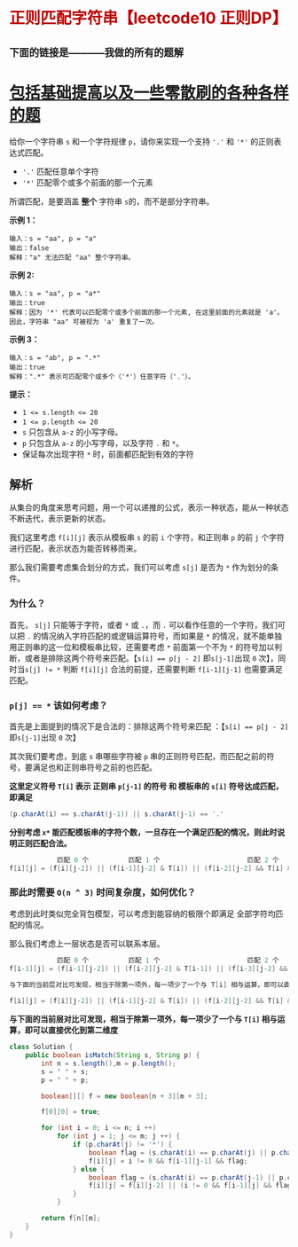 # <font color='bb000'>正则匹配字符串【leetcode10 正则DP】</font>

## **`下面的链接是——————我做的所有的题解`**

# [包括基础提高以及一些零散刷的各种各样的题](https://www.acwing.com/blog/content/33005/) 

给你一个字符串 `s` 和一个字符规律 `p`，请你来实现一个支持 `'.'` 和 `'*'` 的正则表达式匹配。

- `'.'` 匹配任意单个字符
- `'*'` 匹配零个或多个前面的那一个元素

所谓匹配，是要涵盖 **整个** 字符串 `s`的，而不是部分字符串。

 

**示例 1：**

```
输入：s = "aa", p = "a"
输出：false
解释："a" 无法匹配 "aa" 整个字符串。
```

**示例 2:**

```
输入：s = "aa", p = "a*"
输出：true
解释：因为 '*' 代表可以匹配零个或多个前面的那一个元素, 在这里前面的元素就是 'a'。因此，字符串 "aa" 可被视为 'a' 重复了一次。
```

**示例 3：**

```
输入：s = "ab", p = ".*"
输出：true
解释：".*" 表示可匹配零个或多个（'*'）任意字符（'.'）。
```

 

**提示：**

- `1 <= s.length <= 20`
- `1 <= p.length <= 20`
- `s` 只包含从 `a-z` 的小写字母。
- `p` 只包含从 `a-z` 的小写字母，以及字符 `.` 和 `*`。
- 保证每次出现字符 `*` 时，前面都匹配到有效的字符



## 解析

从集合的角度来思考问题，用一个可以递推的公式，表示一种状态，能从一种状态不断迭代，表示更新的状态。

我们这里考虑 `f[i][j]` 表示从模板串 `s` 的前 `i` 个字符，和正则串 `p` 的前 `j` 个字符进行匹配，表示状态为能否转移而来。

那么我们需要考虑集合划分的方式，我们可以考虑 `s[j]` 是否为 `*` 作为划分的条件。

### 为什么？

首先， `s[j]` 只能等于字符，或者 `*` 或 `.`，而 `.` 可以看作任意的一个字符，我们可以把 `.` 的情况纳入字符匹配的或逻辑运算符号，而如果是 `*` 的情况，就不能单独用正则串的这一位和模板串比较，还需要考虑 `*` 前面第一个不为 `*` 的符号加以判断，或者是排除这两个符号来匹配。【`s[i] == p[j - 2]` 即`s[j-1]`出现 `0` 次】，同时当`s[j] != *` 判断 `f[i][j]` 合法的前提，还需要判断 `f[i-1][j-1]` 也需要满足匹配。

### `p[j] == *` 该如何考虑？

首先是上面提到的情况下是合法的：排除这两个符号来匹配 ：【`s[i] == p[j - 2]` 即`s[j-1]`出现 `0` 次】

其次我们要考虑，到底 `s` 串哪些字符被 `p` 串的正则符号匹配，而匹配之前的符号，要满足也和正则串符号之前的也匹配。

**这里定义符号 `T[i]` 表示 正则串 `p[j-1]` 的符号 和 模板串的 `s[i]` 符号达成匹配，即满足**

```java
(p.charAt(i) == s.charAt(j-1)) || s.charAt(j-1) == '.'
```

**分别考虑 `x*` 能匹配模板串的字符个数，一旦存在一个满足匹配的情况，则此时说明正则匹配合法。**

```java
            匹配 0 个          匹配 1 个                      匹配 2 个
f[i][j] = (f[i][j-2]) || (f[i-1][j-2] & T[i]) || (f[i-2][j-2] && T[i] && T[i-1]) || ......
```

### 那此时需要 `O(n ^ 3)` 时间复杂度，如何优化？

考虑到此时类似完全背包模型，可以考虑到能容纳的极限个即满足 全部字符均匹配的情况。

那么我们考虑上一层状态是否可以联系本层。

```java
            匹配 0 个          匹配 1 个                      匹配 2 个
f[i-1][j] = (f[i-1][j-2]) || (f[i-2][j-2] & T[i-1]) || (f[i-3][j-2] && T[i-1] && T[i-2]) || ...

与下面的当前层对比可发现，相当于除第一项外，每一项少了一个与 T[i] 相与运算，即可以直接优化到第二维度             
                
f[i][j] = (f[i][j-2]) || (f[i-1][j-2] & T[i]) || (f[i-2][j-2] && T[i] && T[i-1]) || ......   
```

**与下面的当前层对比可发现，相当于除第一项外，每一项少了一个与 `T[i]` 相与运算，即可以直接优化到第二维度**

```java
class Solution {
    public boolean isMatch(String s, String p) {
        int n = s.length(),m = p.length();
        s = " " + s;
        p = " " + p;

        boolean[][] f = new boolean[n + 3][m + 3];

        f[0][0] = true;

        for (int i = 0; i <= n; i ++)
            for (int j = 1; j <= m; j ++) {
                if (p.charAt(j) != '*') {
                    boolean flag = (s.charAt(i) == p.charAt(j) || p.charAt(j) == '.');
                    f[i][j] = i != 0 && f[i-1][j-1] && flag;
                } else {
                    boolean flag = (s.charAt(i) == p.charAt(j-1) || p.charAt(j-1) == '.');
                    f[i][j] = f[i][j-2] || (i != 0 && f[i-1][j] && flag);
                }
            }

        return f[n][m];
    }
}
```

